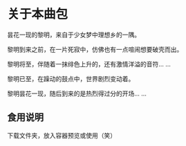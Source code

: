 # 关于本曲包

昙花一现的黎明，来自于少女梦中理想乡的一隅。

黎明到来之前，在一片死寂中，仿佛也有一点喧闹想要破壳而出。

黎明将至，伴随着一抹绯色上升的，还有激情洋溢的音符... ...

黎明已至，在躁动的鼓点中，世界剧烈变动着。

黎明昙花一现，随后到来的是热烈得过分的开场... ...

## 食用说明

下载文件夹，放入容器预览或使用（笑）
